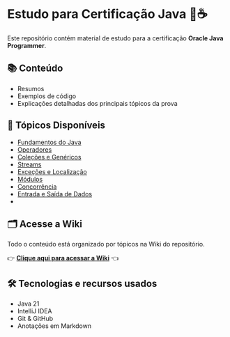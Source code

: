 # Estudo para Certificação Java 🧠☕️

Este repositório contém material de estudo para a certificação **Oracle Java Programmer**.

## 📚 Conteúdo

- Resumos
- Exemplos de código
- Explicações detalhadas dos principais tópicos da prova

## 📂 Tópicos Disponíveis

- [Fundamentos do Java](https://github.com/KleberVales/oracle-certified-professional-java-SE-21-developer/wiki/Operadores)
- [Operadores](https://github.com/KleberVales/oracle-certified-professional-java-SE-21-developer/wiki/Entrada-e-Sa%C3%ADda-de-Dados)
- [Coleções e Genéricos](https://github.com/KleberVales/oracle-certified-professional-java-SE-21-developer/wiki/Cole%C3%A7%C3%B5es-e-Gen%C3%A9ricos)
- [Streams](https://github.com/KleberVales/oracle-certified-professional-java-SE-21-developer/wiki/Streams)
- [Exceções e Localização](https://github.com/KleberVales/oracle-certified-professional-java-SE-21-developer/wiki/Exce%C3%A7%C3%B5es-e-Localiza%C3%A7%C3%A3o)
- [Módulos](https://github.com/KleberVales/oracle-certified-professional-java-SE-21-developer/wiki/M%C3%B3dulos)
- [Concorrência](https://github.com/KleberVales/oracle-certified-professional-java-SE-21-developer/wiki/Concorr%C3%AAncia)
- [Entrada e Saída de Dados](https://github.com/KleberVales/oracle-certified-professional-java-SE-21-developer/wiki/Entrada-e-Sa%C3%ADda-de-Dados)
- 






## 🗂 Acesse a Wiki

Todo o conteúdo está organizado por tópicos na Wiki do repositório.

👉 **[Clique aqui para acessar a Wiki](../../wiki)** 👈

## 🛠 Tecnologias e recursos usados

- Java 21
- IntelliJ IDEA
- Git & GitHub
- Anotações em Markdown


